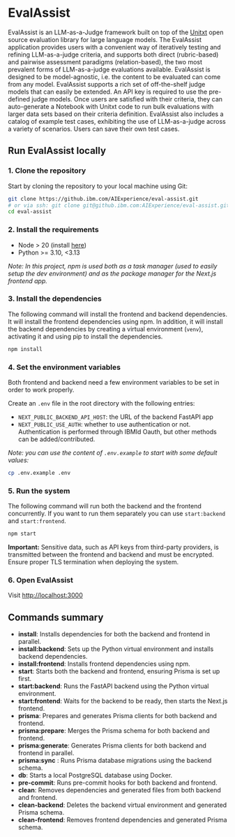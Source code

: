 # EvalAssist

<!-- Build Status, is a great thing to have at the top of your repository, it shows that you take your CI/CD as first class citizens -->
<!-- [![Build Status](https://travis-ci.org/jjasghar/ibm-cloud-cli.svg?branch=master)](https://travis-ci.org/jjasghar/ibm-cloud-cli) -->

<!-- Not always needed, but a scope helps the user understand in a short sentance like below, why this repo exists -->

EvalAssist is an LLM-as-a-Judge framework built on top of the [Unitxt](https://www.unitxt.ai/en/latest/docs/introduction.html)
open source evaluation library for large language models. The EvalAssist application provides users with a
convenient way of iteratively testing and refining LLM-as-a-judge criteria, and supports both direct
(rubric-based) and pairwise assessment paradigms (relation-based), the two most prevalent forms of
LLM-as-a-judge evaluations available. EvalAssist is designed to be model-agnostic, i.e. the content to be
evaluated can come from any model. EvalAssist supports a rich set of off-the-shelf judge models that can
easily be extended. An API key is required to use the pre-defined judge models. Once users are satisfied
with their criteria, they can auto-generate a Notebook with Unitxt code to run bulk evaluations with larger
data sets based on their criteria definition. EvalAssist also includes a catalog of example test cases,
exhibiting the use of LLM-as-a-judge across a variety of scenarios. Users can save their own test cases.

## Run EvalAssist locally

### 1. Clone the repository

Start by cloning the repository to your local machine using Git:

```bash
git clone https://github.ibm.com/AIExperience/eval-assist.git 
# or via ssh: git clone git@github.ibm.com:AIExperience/eval-assist.git
cd eval-assist
```

### 2. Install the requirements

* Node > 20 (install [here](https://nodejs.org/en/download))
* Python >= 3.10, <3.13

_Note: In this project, npm is used both as a task manager (used to easily setup the dev environment) and as the package manager for the Next.js frontend app._

### 3. Install the dependencies

The following command will install the frontend and backend dependencies. It will install the frontend dependencies using npm. In addition, it will install the backend dependencies by creating a virtual environment (`venv`), activating it and using pip to install the dependencies.

```bash
npm install
```

### 4. Set the environment variables

Both frontend and backend need a few environment variables to be set in order to work properly.

Create an `.env` file in the root directory with the following entries:

* `NEXT_PUBLIC_BACKEND_API_HOST`: the URL of the backend FastAPI app
* `NEXT_PUBLIC_USE_AUTH`: whether to use authentication or not. Authentication is performed through IBMId Oauth, but other methods can be added/contributed.

_Note: you can use the content of `.env.example` to start with some default values:_

```bash
cp .env.example .env
```

### 5. Run the system

The following command will run both the backend and the frontend concurrently. If you want to run them separately you can use `start:backend` and `start:frontend`.

```bash
npm start
```

**Important:** Sensitive data, such as API keys from third-party providers, is transmitted between the frontend and backend and must be encrypted. Ensure proper TLS termination when deploying the system.

### 6. Open EvalAssist

Visit [http://localhost:3000](https://localhost:3000)

## Commands summary

* **install**:  Installs dependencies for both the backend and frontend in parallel.
* **install:backend**: Sets up the Python virtual environment and installs backend dependencies.
* **install:frontend**: Installs frontend dependencies using npm.
* **start**:  Starts both the backend and frontend, ensuring Prisma is set up first.
* **start:backend**: Runs the FastAPI backend using the Python virtual environment.
* **start:frontend**: Waits for the backend to be ready, then starts the Next.js frontend.
* **prisma**:  Prepares and generates Prisma clients for both backend and frontend.
* **prisma:prepare**: Merges the Prisma schema for both backend and frontend.
* **prisma:generate**: Generates Prisma clients for both backend and frontend in parallel.
* **prisma:sync** : Runs Prisma database migrations using the backend schema.
* **db**: Starts a local PostgreSQL database using Docker.
* **pre-commit**: Runs pre-commit hooks for both backend and frontend.
* **clean**:  Removes dependencies and generated files from both backend and frontend.
* **clean-backend**: Deletes the backend virtual environment and generated Prisma schema.
* **clean-frontend**: Removes frontend dependencies and generated Prisma schema.
